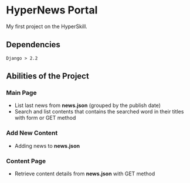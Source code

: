 # HyperNews Portal
My first project on the HyperSkill.

## Dependencies
`Django > 2.2`

## Abilities of the Project
### Main Page
- List last news from **news.json** (grouped by the publish date)
- Search and list contents that contains the searched word in their titles with form or GET method

### Add New Content
- Adding news to **news.json**

### Content Page
- Retrieve content details from **news.json** with GET method